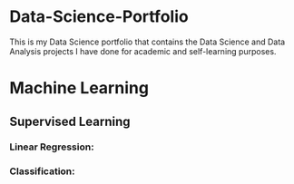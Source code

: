 # Data-Science-Portfolio
This is my Data Science portfolio that contains the Data Science and Data Analysis projects I have done for academic and self-learning purposes.

# Machine Learning
## Supervised Learning
### Linear Regression:
  
### Classification:

